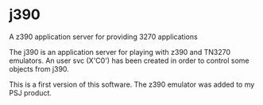 # j390
A z390 application server for providing 3270 applications

The j390 is an application server for playing with z390 and TN3270 emulators. 
An user svc (X'C0') has been created in order to control some objects from j390.

This is a first version of this software. The z390 emulator was added to my PSJ product.


